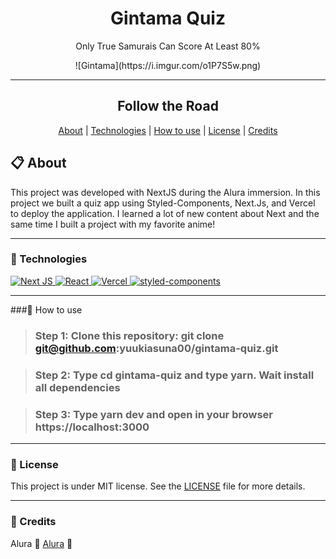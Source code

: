 <h1 align="center">Gintama Quiz</h1>
<p align="center">Only True Samurais Can Score At Least 80%</p>

<div align="center">
  ![Gintama](https://i.imgur.com/o1P7S5w.png)
</div>

---

<div align="center">
  <h2 align="center">Follow the Road</h2>
  <a href="#about">About</a> |
  <a href="#technologies">Technologies</a> |
  <a href="#how-to-use">How to use</a> |
  <a href="#license">License</a> |
  <a href="#credits">Credits</a>
</div>

## 📋 About
<p>This project was developed with NextJS during the Alura immersion. In this project we built a quiz app using Styled-Components, Next.Js, and Vercel to deploy the application. I learned a lot of new content about Next and the same time I built a project with my favorite anime!
</p>

---
### 🚀 Technologies
<a href="https://nextjs.org/">
  <img alt="Next JS" src="https://img.shields.io/badge/next%20js%20-%23000000.svg?&style=for-the-badge&logo=next.js&logoColor=white"/>
</a>
<a href="https://reactjs.org/">
  <img alt="React" src="https://img.shields.io/badge/React-20232A?style=for-the-badge&logo=react&logoColor=61DAFB" />
</a>
<a href="https://vercel.com">
    <img alt="Vercel" src="https://img.shields.io/badge/vercel%20-%23000000.svg?&style=for-the-badge&logo=vercel&logoColor=white"/>
</a>
<a href="https://styled-components.com/">
    <img alt="styled-components" src="https://img.shields.io/badge/styledcomponents-DB7093?&style=for-the-badge&logo=styled-components&logoColor=white"/>
</a>

---
###📲 How to use

>### Step 1: Clone this repository: git clone git@github.com:yuukiasuna00/gintama-quiz.git

>### Step 2: Type cd gintama-quiz and type yarn. Wait install all dependencies

>### Step 3: Type yarn dev and open in your browser https://localhost:3000

---
### 📄 License
This project is under MIT license. See the [LICENSE](https://github.com/yuukiasuna00/gintama-quiz/blob/master/LICENSE) file for more details.

---
### 💙 Credits
Alura 💜 [Alura](https://github.com/alura-cursos) 💜
